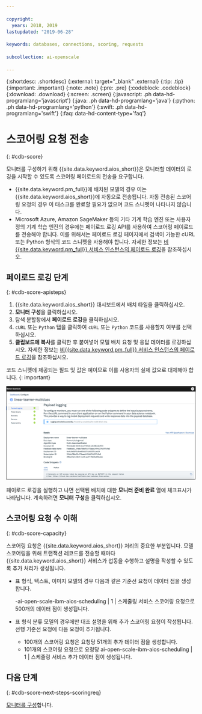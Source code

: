 ```yaml
---

copyright:
  years: 2018, 2019
lastupdated: "2019-06-28"

keywords: databases, connections, scoring, requests

subcollection: ai-openscale

---
```


{:shortdesc: .shortdesc}
{:external: target="_blank" .external}
{:tip: .tip}
{:important: .important}
{:note: .note}
{:pre: .pre}
{:codeblock: .codeblock}
{:download: .download}
{:screen: .screen}
{:javascript: .ph data-hd-programlang='javascript'}
{:java: .ph data-hd-programlang='java'}
{:python: .ph data-hd-programlang='python'}
{:swift: .ph data-hd-programlang='swift'}
{:faq: data-hd-content-type='faq'}

# 스코어링 요청 전송
{: #cdb-score}

모니터를 구성하기 위해 {{site.data.keyword.aios_short}}은 모니터할 데이터의 로깅을 시작할 수 있도록 스코어링 페이로드의 전송을 요구합니다.

- {{site.data.keyword.pm_full}}에 배치된 모델의 경우 이는 {{site.data.keyword.aios_short}}에 자동으로 전송됩니다. 자동 전송된 스코어링 요청의 경우 이 태스크를 완료할 필요가 없으며 코드 스니펫이 나타나지 않습니다. 
- Microsoft Azure, Amazon SageMaker 등의 기타 기계 학습 엔진 또는 사용자 정의 기계 학습 엔진의 경우에는 페이로드 로깅 API를 사용하여 스코어링 페이로드를 전송해야 합니다. 이를 위해서는 페이로드 로깅 페이지에서 검색이 가능한 cURL 또는 Python 형식의 코드 스니펫을 사용해야 합니다. 자세한 정보는 [비{{site.data.keyword.pm_full}} 서비스 인스턴스의 페이로드 로깅](/docs/services/ai-openscale?topic=ai-openscale-cml-connect)을 참조하십시오.

## 페이로드 로깅 단계
{: #cdb-score-apisteps}

1. {{site.data.keyword.aios_short}} 대시보드에서 배치 타일을 클릭하십시오. 
2. **모니터 구성**을 클릭하십시오.  
3. 탐색 분할창에서 **페이로드 로깅**을 클릭하십시오.
2. `cURL` 또는 `Python` 탭을 클릭하여 `cURL` 또는 `Python` 코드를 사용할지 여부를 선택하십시오.
3. **클립보드에 복사**를 클릭한 후 붙여넣어 모델 배치 요청 및 응답 데이터를 로깅하십시오. 자세한 정보는 [비{{site.data.keyword.pm_full}} 서비스 인스턴스의 페이로드 로깅](/docs/services/ai-openscale?topic=ai-openscale-cml-connect)을 참조하십시오.

코드 스니펫에 제공되는 필드 및 값은 예이므로 이를 사용자의 실제 값으로 대체해야 합니다.
{: important}

![데이터베이스 선택](images/config-send-scoring.png)

페이로드 로깅을 실행하고 나면 선택된 배치에 대한 **모니터 준비 완료** 열에 체크표시가 나타납니다. 계속하려면 **모니터 구성**을 클릭하십시오.

## 스코어링 요청 수 이해
{: #cdb-score-capacity}

스코어링 요청은 {{site.data.keyword.aios_short}} 처리의 중요한 부분입니다. 모델 스코어링을 위해 트랜잭션 레코드를 전송할 때마다 {{site.data.keyword.aios_short}} 서비스가 섭동을 수행하고 설명을 작성할 수 있도록 추가 처리가 생성됩니다.

- 표 형식, 텍스트, 이미지 모델의 경우 다음과 같은 기준선 요청이 데이터 점을 생성합니다.

   -ai-open-scale-ibm-aios-scheduling  | 1 | 스케줄링 서비스 스코어링 요청으로 500개의 데이터 점이 생성됩니다. 

- 표 형식 분류 모델의 경우에만 대조 설명을 위해 추가 스코어링 요청이 작성됩니다. 선행 기준선 요청에 다음 요청이 추가됩니다.

   - 100개의 스코어링 요청은 요청당 51개의 추가 데이터 점을 생성합니다.
   - 101개의 스코어링 요청으로 요청당 ai-open-scale-ibm-aios-scheduling | 1 | 스케줄링 서비스 추가 데이터 점이 생성됩니다. 


## 다음 단계
{: #cdb-score-next-steps-scoringreq}

[모니터를 구성](https://test.cloud.ibm.com/docs/services/ai-openscale?topic=ai-openscale-mo-config)합니다.

